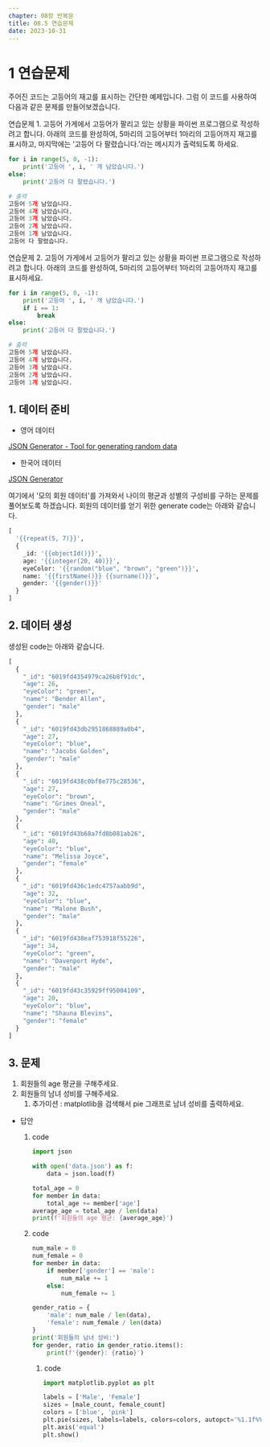 ```yaml
---
chapter: 08장 반복문
title: 08.5 연습문제
date: 2023-10-31
---
```


# 1 연습문제

주어진 코드는 고등어의 재고를 표시하는 간단한 예제입니다. 그럼 이 코드를 사용하여 다음과 같은 문제를 만들어보겠습니다.

연습문제 1. 고등어 가게에서 고등어가 팔리고 있는 상황을 파이썬 프로그램으로 작성하려고 합니다. 아래의 코드를 완성하여, 5마리의 고등어부터 1마리의 고등어까지 재고를 표시하고, 마지막에는 ‘고등어 다 팔렸습니다.’라는 메시지가 출력되도록 하세요.

```python
for i in range(5, 0, -1):
    print('고등어 ', i, ' 개 남았습니다.')
else:
    print('고등어 다 팔렸습니다.')
```

```python
# 출력
고등어 5개 남았습니다.
고등어 4개 남았습니다.
고등어 3개 남았습니다.
고등어 2개 남았습니다.
고등어 1개 남았습니다.
고등어 다 팔렸습니다.
```

연습문제 2. 고등어 가게에서 고등어가 팔리고 있는 상황을 파이썬 프로그램으로 작성하려고 합니다. 아래의 코드를 완성하여, 5마리의 고등어부터 1마리의 고등어까지 재고를 표시하세요.

```python
for i in range(5, 0, -1):
    print('고등어 ', i, ' 개 남았습니다.')
    if i == 1:
        break
else:
    print('고등어 다 팔렸습니다.')
```

```python
# 출력
고등어 5개 남았습니다.
고등어 4개 남았습니다.
고등어 3개 남았습니다.
고등어 2개 남았습니다.
고등어 1개 남았습니다.
```

## 1. 데이터 준비

- 영어 데이터

[JSON Generator - Tool for generating random data](https://www.json-generator.com/)

- 한국어 데이터

[JSON Generator](https://datagenerator.co.kr/)

여기에서 '모의 회원 데이터'를 가져와서 나이의 평균과 성별의 구성비를 구하는 문제를 풀어보도록 하겠습니다. 회원의 데이터를 얻기 위한 generate code는 아래와 같습니다.

```python
[
  '{{repeat(5, 7)}}',
  {
    _id: '{{objectId()}}',
    age: '{{integer(20, 40)}}',
    eyeColor: '{{random("blue", "brown", "green")}}',
    name: '{{firstName()}} {{surname()}}',
    gender: '{{gender()}}'
  }
]
```

## 2. 데이터 생성

생성된 code는 아래와 같습니다.

```python
[
  {
    "_id": "6019fd4354979ca26b8f91dc",
    "age": 26,
    "eyeColor": "green",
    "name": "Bender Allen",
    "gender": "male"
  },
  {
    "_id": "6019fd43db2951868889a0b4",
    "age": 27,
    "eyeColor": "blue",
    "name": "Jacobs Golden",
    "gender": "male"
  },
  {
    "_id": "6019fd438c0bf8e775c28536",
    "age": 27,
    "eyeColor": "brown",
    "name": "Grimes Oneal",
    "gender": "male"
  },
  {
    "_id": "6019fd43b68a7fd8b081ab26",
    "age": 40,
    "eyeColor": "blue",
    "name": "Melissa Joyce",
    "gender": "female"
  },
  {
    "_id": "6019fd436c1edc4757aabb9d",
    "age": 32,
    "eyeColor": "blue",
    "name": "Malone Bush",
    "gender": "male"
  },
  {
    "_id": "6019fd438eaf753918f55226",
    "age": 34,
    "eyeColor": "green",
    "name": "Davenport Hyde",
    "gender": "male"
  },
  {
    "_id": "6019fd43c35929ff95004109",
    "age": 20,
    "eyeColor": "blue",
    "name": "Shauna Blevins",
    "gender": "female"
  }
]
```

## 3. 문제

1. 회원들의 age 평균을 구해주세요.
2. 회원들의 남녀 성비를 구해주세요.
   1. 추가미션 : matplotlib을 검색해서 pie 그래프로 남녀 성비를 출력하세요.

- 답안

  1. code

     ```python
     import json

     with open('data.json') as f:
         data = json.load(f)

     total_age = 0
     for member in data:
         total_age += member['age']
     average_age = total_age / len(data)
     print(f'회원들의 age 평균: {average_age}')
     ```

  2. code

     ```python
     num_male = 0
     num_female = 0
     for member in data:
         if member['gender'] == 'male':
             num_male += 1
         else:
             num_female += 1

     gender_ratio = {
         'male': num_male / len(data),
         'female': num_female / len(data)
     }
     print('회원들의 남녀 성비:')
     for gender, ratio in gender_ratio.items():
         print(f'{gender}: {ratio}')
     ```

     1. code

     ```python
        import matplotlib.pyplot as plt

        labels = ['Male', 'Female']
        sizes = [male_count, female_count]
        colors = ['blue', 'pink']
        plt.pie(sizes, labels=labels, colors=colors, autopct='%1.1f%%')
        plt.axis('equal')
        plt.show()
     ```
